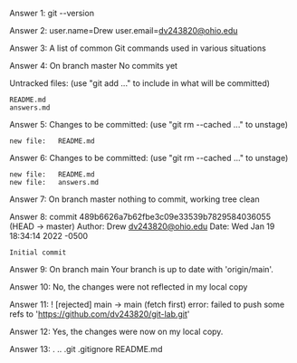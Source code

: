 Answer 1: git --version

Answer 2: user.name=Drew
	  user.email=dv243820@ohio.edu

Answer 3: A list of common Git commands used in various situations

Answer 4: 
On branch master
No commits yet

Untracked files:
  (use "git add <file>..." to include in what will be committed)

	README.md
	answers.md

Answer 5:
Changes to be committed:
  (use "git rm --cached <file>..." to unstage)

	new file:   README.md

Answer 6:
Changes to be committed:
  (use "git rm --cached <file>..." to unstage)

	new file:   README.md
	new file:   answers.md

Answer 7: 
On branch master
nothing to commit, working tree clean

Answer 8: commit 489b6626a7b62fbe3c09e33539b7829584036055 (HEAD -> master)
Author: Drew <dv243820@ohio.edu>
Date:   Wed Jan 19 18:34:14 2022 -0500

    Initial commit

Answer 9: 
On branch main
Your branch is up to date with 'origin/main'.

Answer 10: No, the changes were not reflected in my local copy

Answer 11: 
! [rejected]        main -> main (fetch first)
error: failed to push some refs to 'https://github.com/dv243820/git-lab.git'

Answer 12: Yes, the changes were now on my local copy.

Answer 13: .  ..  .git  .gitignore  README.md










